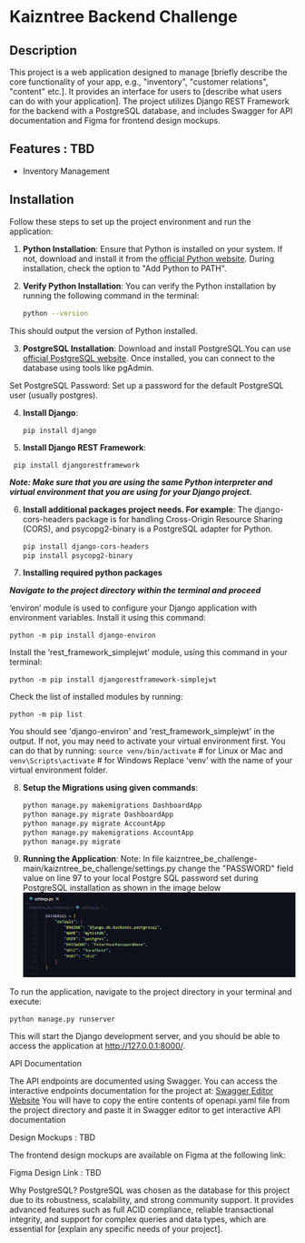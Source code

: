 # Kaizntree Backend Challenge

## Description

This project is a web application designed to manage [briefly describe the core functionality of your app, e.g., "inventory", "customer relations", "content" etc.]. It provides an interface for users to [describe what users can do with your application]. The project utilizes Django REST Framework for the backend with a PostgreSQL database, and includes Swagger for API documentation and Figma for frontend design mockups.

## Features : TBD

- Inventory Management

  
## Installation

Follow these steps to set up the project environment and run the application:

1. **Python Installation**: Ensure that Python is installed on your system. If not, download and install it from the [official Python website](https://www.python.org/). During installation, check the option to "Add Python to PATH".

2. **Verify Python Installation**: You can verify the Python installation by running the following command in the terminal:

   ```sh
   python --version
   ```
This should output the version of Python installed.

3. **PostgreSQL Installation**: Download and install PostgreSQL.You can use [official PostgreSQL website](https://www.postgresql.org/download/). Once installed, you can connect to the database using tools like pgAdmin.

Set PostgreSQL Password: Set up a password for the default PostgreSQL user (usually postgres).

4. **Install Django**:

   ```
   pip install django
   ```
5. **Install Django REST Framework**:

  ```
   pip install djangorestframework
  ```
***Note: Make sure that you are using the same Python interpreter and virtual environment that you are using for your Django project.***
  
6. **Install additional packages project needs. For example**:
The django-cors-headers package is for handling Cross-Origin Resource Sharing (CORS), and psycopg2-binary is a PostgreSQL adapter for Python.

   ```
   pip install django-cors-headers
   pip install psycopg2-binary
   ```
7. **Installing required python packages**

***Navigate to the project directory within the terminal and proceed***

‘environ’ module is used to configure your Django application with environment variables. Install it using this command:

   ```
   python -m pip install django-environ
   ```
Install the ‘rest_framework_simplejwt’ module, using this command in your terminal:

   ```
   python -m pip install djangorestframework-simplejwt
   ```
Check the list of installed modules by running:

   ```
   python -m pip list
   ```
You should see 'django-environ' and 'rest_framework_simplejwt' in the output. If not, you may need to activate your virtual environment first. You can do that by running:
`source venv/bin/activate` # for Linux or Mac and `venv\Scripts\activate` # for Windows
Replace ‘venv’ with the name of your virtual environment folder.

8. **Setup the Migrations using given commands**:

   ```
   python manage.py makemigrations DashboardApp
   python manage.py migrate DashboardApp
   python manage.py migrate AccountApp
   python manage.py makemigrations AccountApp
   python manage.py migrate
   ```
9. **Running the Application**:
Note: In file kaizntree_be_challenge-main/kaizntree_be_challenge/settings.py change the "PASSWORD" field value on line 97 to your local Postgre SQL password set during PostgreSQL installation as shown in the image below
![Alt text](PasswordRequirement.png?raw=true "PasswordRequirement")

To run the application, navigate to the project directory in your terminal and execute:

   ```
   python manage.py runserver
   ```
This will start the Django development server, and you should be able to access the application at http://127.0.0.1:8000/.

API Documentation

The API endpoints are documented using Swagger. You can access the interactive endpoints documentation for the project at: [Swagger Editor Website](https://editor.swagger.io/)
You will have to copy the entire contents of openapi.yaml file from the project directory and paste it in Swagger editor to get interactive API documentation

Design Mockups : TBD

The frontend design mockups are available on Figma at the following link:

Figma Design Link : TBD

Why PostgreSQL?
PostgreSQL was chosen as the database for this project due to its robustness, scalability, and strong community support. It provides advanced features such as full ACID compliance, reliable transactional integrity, and support for complex queries and data types, which are essential for [explain any specific needs of your project].
